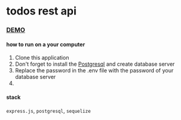 # todos rest api

### [DEMO](https://todos-api-xi.vercel.app/)

#### how to run on a your computer
1. Clone this application
3. Don't forget to install the [Postgresql](https://www.postgresql.org/) and create database server
4. Replace the password in the .env file with the password of your database server
5. 
#### stack
`express.js`, `postgresql`, `sequelize`
